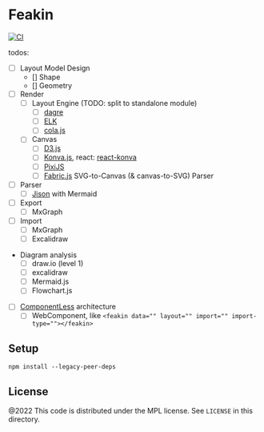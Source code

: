 # Feakin

[![CI](https://github.com/feakin/feakin/actions/workflows/ci.yml/badge.svg)](https://github.com/feakin/feakin/actions/workflows/ci.yml)

todos:

- [ ] Layout Model Design
  - [] Shape
  - [] Geometry
- [ ] Render
  - [ ] Layout Engine (TODO: split to standalone module)
    - [ ] [dagre](https://github.com/dagrejs/dagre)
    - [ ] [ELK](https://github.com/kieler/elkjs)
    - [ ] [cola.js](https://ialab.it.monash.edu/webcola/)
  - [ ] Canvas
    - [ ] [D3.js](https://github.com/d3/d3)
    - [ ] [Konva.js](https://github.com/konvajs/konva), react: [react-konva](https://github.com/konvajs/react-konva)
    - [ ] [PixiJS](https://github.com/pixijs/pixijs)
    - [ ] [Fabric.js](https://github.com/fabricjs/fabric.js) SVG-to-Canvas (& canvas-to-SVG) Parser
- [ ] Parser
  - [ ] [Jison](https://github.com/zaach/jison) with Mermaid
- [ ] Export
  - [ ] MxGraph
- [ ] Import
  - [ ] MxGraph
  - [ ] Excalidraw
- Diagram analysis
  - [ ] draw.io (level 1)
  - [ ] excalidraw
  - [ ] Mermaid.js
  - [ ] Flowchart.js
- [ ] [ComponentLess](https://componentless.com/) architecture
  - [ ] WebComponent, like `<feakin data="" layout="" import="" import-type=""></feakin>`

## Setup

```
npm install --legacy-peer-deps
```

## License

@2022 This code is distributed under the MPL license. See `LICENSE` in this directory.
